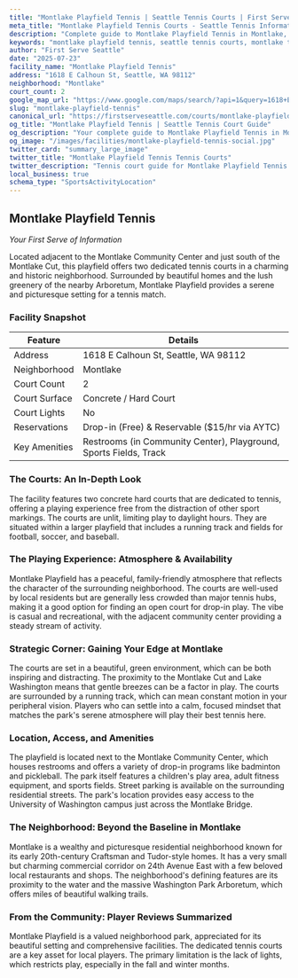 ```yaml
---
title: "Montlake Playfield Tennis | Seattle Tennis Courts | First Serve Seattle"
meta_title: "Montlake Playfield Tennis Courts - Seattle Tennis Information & Reviews"
description: "Complete guide to Montlake Playfield Tennis in Montlake, Seattle. Court details, amenities, local tips, and reviews for tennis players in Seattle, WA."
keywords: "montlake playfield tennis, seattle tennis courts, montlake tennis, tennis courts near me, seattle tennis, 98112 tennis courts, public tennis courts seattle, outdoor tennis courts"
author: "First Serve Seattle"
date: "2025-07-23"
facility_name: "Montlake Playfield Tennis"
address: "1618 E Calhoun St, Seattle, WA 98112"
neighborhood: "Montlake"
court_count: 2
google_map_url: "https://www.google.com/maps/search/?api=1&query=1618+E+Calhoun+St%2C+Seattle%2C+WA+98112"
slug: "montlake-playfield-tennis"
canonical_url: "https://firstserveseattle.com/courts/montlake-playfield-tennis"
og_title: "Montlake Playfield Tennis | Seattle Tennis Court Guide"
og_description: "Your complete guide to Montlake Playfield Tennis in Montlake. Court conditions, amenities, and local tennis insights."
og_image: "/images/facilities/montlake-playfield-tennis-social.jpg"
twitter_card: "summary_large_image"
twitter_title: "Montlake Playfield Tennis Tennis Courts"
twitter_description: "Tennis court guide for Montlake Playfield Tennis in Montlake, Seattle"
local_business: true
schema_type: "SportsActivityLocation"
---
```


## Montlake Playfield Tennis

*Your First Serve of Information*

Located adjacent to the Montlake Community Center and just south of the Montlake Cut, this playfield offers two dedicated tennis courts in a charming and historic neighborhood. Surrounded by beautiful homes and the lush greenery of the nearby Arboretum, Montlake Playfield provides a serene and picturesque setting for a tennis match.   

### Facility Snapshot

| Feature | Details |
|---------|----------|
| Address | 1618 E Calhoun St, Seattle, WA 98112 |
| Neighborhood | Montlake |
| Court Count | 2 |
| Court Surface | Concrete / Hard Court |
| Court Lights | No |
| Reservations | Drop-in (Free) & Reservable ($15/hr via AYTC) |
| Key Amenities | Restrooms (in Community Center), Playground, Sports Fields, Track |

### The Courts: An In-Depth Look

The facility features two concrete hard courts that are dedicated to tennis, offering a playing experience free from the distraction of other sport markings. The courts are unlit, limiting play to daylight hours. They are situated within a larger playfield that includes a running track and fields for football, soccer, and baseball.   

### The Playing Experience: Atmosphere & Availability

Montlake Playfield has a peaceful, family-friendly atmosphere that reflects the character of the surrounding neighborhood. The courts are well-used by local residents but are generally less crowded than major tennis hubs, making it a good option for finding an open court for drop-in play. The vibe is casual and recreational, with the adjacent community center providing a steady stream of activity.   

### Strategic Corner: Gaining Your Edge at Montlake

The courts are set in a beautiful, green environment, which can be both inspiring and distracting. The proximity to the Montlake Cut and Lake Washington means that gentle breezes can be a factor in play. The courts are surrounded by a running track, which can mean constant motion in your peripheral vision. Players who can settle into a calm, focused mindset that matches the park's serene atmosphere will play their best tennis here.

### Location, Access, and Amenities

The playfield is located next to the Montlake Community Center, which houses restrooms and offers a variety of drop-in programs like badminton and pickleball. The park itself features a children's play area, adult fitness equipment, and sports fields. Street parking is available on the surrounding residential streets. The park's location provides easy access to the University of Washington campus just across the Montlake Bridge.   

### The Neighborhood: Beyond the Baseline in Montlake

Montlake is a wealthy and picturesque residential neighborhood known for its early 20th-century Craftsman and Tudor-style homes. It has a very small but charming commercial corridor on 24th Avenue East with a few beloved local restaurants and shops. The neighborhood's defining features are its proximity to the water and the massive Washington Park Arboretum, which offers miles of beautiful walking trails.   

### From the Community: Player Reviews Summarized

Montlake Playfield is a valued neighborhood park, appreciated for its beautiful setting and comprehensive facilities. The dedicated tennis courts are a key asset for local players. The primary limitation is the lack of lights, which restricts play, especially in the fall and winter months.
